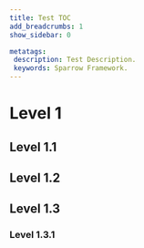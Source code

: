 ```yaml
---
title: Test TOC
add_breadcrumbs: 1
show_sidebar: 0

metatags:
 description: Test Description.
 keywords: Sparrow Framework.
---
```


# Level 1

## Level 1.1

## Level 1.2

## Level 1.3

### Level 1.3.1
